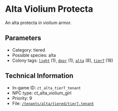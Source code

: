 # Alta Violium Protecta

An alta protecta in violium armor.

## Parameters

- Category: tiered
- Possible species: alta
- Colony tags: [`light`](https://ceterai.github.io/MyEnternia/Wiki/Tags/Light) (1), [`door`](https://ceterai.github.io/MyEnternia/Wiki/Tags/Door) (1), [`alta`](https://ceterai.github.io/MyEnternia/Wiki/Tags/Alta) (8), [`tier7`](https://ceterai.github.io/MyEnternia/Wiki/Tags/Tier7) (18)

## Technical Information

- In-game ID: `ct_alta_tier7_tenant`
- NPC type: ct_alta_violium_girl
- Priority: 9
- File: [`/tenants/alta/tiered/tier7.tenant`](https://github.com/Ceterai/Enternia/blob/main/tenants/alta/tiered/tier7.tenant)
